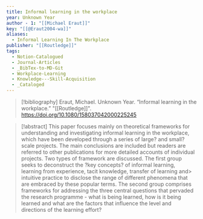 ```yaml
---
title: Informal learning in the workplace
year: Unknown Year
author - 1: "[[Michael Eraut]]"
key: "[[@Eraut2004-wa]]"
aliases:
  - Informal Learning In The Workplace
publisher: "[[Routledge]]"
tags:
  - Notion-Catalogued
  - Journal-Articles
  - _BibTex-to-MD-Git
  - Workplace-Learning
  - Knowledge---Skill-Acquisition
  - _Cataloged
---
```


> [!bibliography]
> Eraut, Michael. Unknown Year. “Informal learning in the workplace.” "[[Routledge]]". https://doi.org/10.1080/158037042000225245

> [!abstract]
> This paper focuses mainly on theoretical frameworks for understanding and investigating informal learning in the workplace, which have been developed through a series of large? and small?scale projects. The main conclusions are included but readers are referred to other publications for more detailed accounts of individual projects. Two types of framework are discussed. The first group seeks to deconstruct the ?key concepts? of informal learning, learning from experience, tacit knowledge, transfer of learning and> intuitive practice to disclose the range of different phenomena that are embraced by these popular terms. The second group comprises frameworks for addressing the three central questions that pervaded the research programme -  what is being learned, how is it being learned and what are the factors that influence the level and directions of the learning effort?